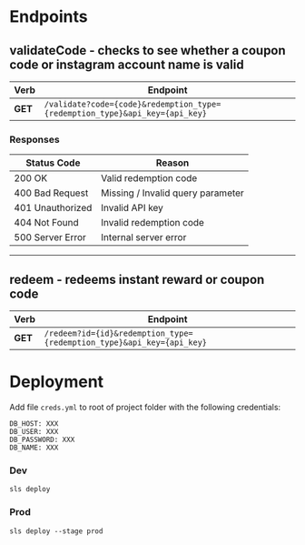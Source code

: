<!--
title: TODO
description: This example demonstrates how to setup a simple HTTP endpoint in Go.
layout: Doc
framework: v1
platform: AWS
language: Go
authorLink: 'https://github.com/sebito91'
authorName: 'Sebastian Borza'
authorAvatar: 'https://avatars0.githubusercontent.com/u/3159454?v=4&s=140'
-->

# Endpoints

## **validateCode** - checks to see whether a coupon code or instagram account name is valid
| Verb | Endpoint |
| ----------- | ----------- |
| **GET** | `/validate?code={code}&redemption_type={redemption_type}&api_key={api_key}`|

### Responses
| Status Code | Reason |
| ----------- | ----------- |
| 200 OK | Valid redemption code |
| 400 Bad Request | Missing / Invalid query parameter |
| 401 Unauthorized | Invalid API key |
| 404 Not Found | Invalid redemption code |
| 500 Server Error | Internal server error |

---

## **redeem** - redeems instant reward or coupon code
| Verb | Endpoint |
| ----------- | ----------- |
| **GET** | `/redeem?id={id}&redemption_type={redemption_type}&api_key={api_key}`|

# Deployment

Add file `creds.yml` to root of project folder with the following credentials:
```
DB_HOST: XXX
DB_USER: XXX
DB_PASSWORD: XXX
DB_NAME: XXX

```

### Dev

`sls deploy`

### Prod

`sls deploy --stage prod`


